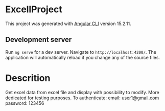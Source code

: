 # ExcellProject

This project was generated with [Angular CLI](https://github.com/angular/angular-cli) version 15.2.11.

## Development server

Run `ng serve` for a dev server. Navigate to `http://localhost:4200/`. The application will automatically reload if you change any of the source files.

# Descrition

Get excel data from excel file and display with possibility to modify. More dedicated for testing purposes.
To authenticate:
    email: user1@gmail.com
    password: 123456
